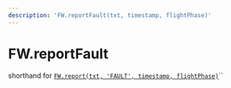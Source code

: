 ```yaml
---
description: 'FW.reportFault(txt, timestamp, flightPhase)'
---
```


# FW.reportFault

shorthand for [`FW.report(txt, 'FAULT', timestamp, flightPhase)`](fw.report.md)\`\`

